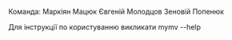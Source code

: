 Команда:
    Маркіян Мацюк
    Євгеній Молодцов
    Зеновій Попенюк

Для інструкції по користуванню викликати mymv --help
